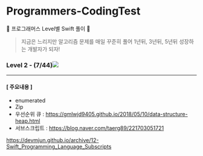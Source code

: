 # Programmers-CodingTest
🐢 프로그래머스 Level별 Swift 풀이 🚀

>지금은 느리지만 알고리즘 문제를 매일 꾸준히 풀어 1년뒤, 3년뒤, 5년뒤 성장하는 개발자가 되자!



### Level 2 - (7/44)![](https://us-central1-progress-markdown.cloudfunctions.net/progress/5)

---

#### [ 주요내용 ]

- enumerated
- Zip
- 우선순위 큐 : https://gmlwjd9405.github.io/2018/05/10/data-structure-heap.html
- 서브스크립트 :  https://blog.naver.com/taerg89/221703051721

https://devmjun.github.io/archive/12-Swift_Programming_Language_Subscripts



